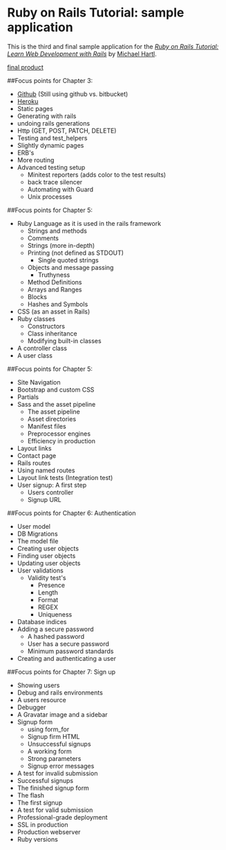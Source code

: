 # Ruby on Rails Tutorial: sample application

This is the third and final sample application for the
[*Ruby on Rails Tutorial:
Learn Web Development with Rails*](http://www.railstutorial.org/)
by [Michael Hartl](http://www.michaelhartl.com/).

[final product](https://yum-yum.herokuapp.com/)

##Focus points for Chapter 3:
  - [Github](github.com) (Still using github vs. bitbucket)
  - [Heroku](heroku.com)
  - Static pages
  - Generating with rails
  - undoing rails generations
  - Http (GET, POST, PATCH, DELETE)
  - Testing and test_helpers
  - Slightly dynamic pages
  - ERB's
  - More routing
  - Advanced testing setup
    - Minitest reporters (adds color to the test results)
    - back trace silencer
    - Automating with Guard
    - Unix processes

##Focus points for Chapter 5:
- Ruby Language as it is used in the rails framework
  - Strings and methods
  - Comments
  - Strings (more in-depth)
  - Printing (not defined as STDOUT)
    - Single quoted strings
  - Objects and message passing
    - Truthyness
  - Method Definitions
  - Arrays and Ranges
  - Blocks
  - Hashes and Symbols
- CSS (as an asset in Rails)
- Ruby classes
  - Constructors
  - Class inheritance
  - Modifying built-in classes
- A controller class
- A user class

##Focus points for Chapter 5:
- Site Navigation
- Bootstrap and custom CSS
- Partials
- Sass and the asset pipeline
  - The asset pipeline
  - Asset directories
  - Manifest files
  - Preprocessor engines
  - Efficiency in production
- Layout links
- Contact page
- Rails routes
- Using named routes
- Layout link tests (Integration test)
- User signup: A first step
  - Users controller
  - Signup URL

##Focus points for Chapter 6: Authentication
  - User model
  - DB Migrations
  - The model file
  - Creating user objects
  - Finding user objects
  - Updating user objects
  - User validations
    - Validity test's
      - Presence
      - Length
      - Format
      - REGEX
      - Uniqueness
  - Database indices
  - Adding a secure password
    - A hashed password
    - User has a secure password
    - Minimum password standards
  - Creating and authenticating a user

##Focus points for Chapter 7: Sign up
  - Showing users
  - Debug and rails environments
  - A users resource
  - Debugger
  - A Gravatar image and a sidebar
  - Signup form
    - using form_for
    - Signup firm HTML
    - Unsuccessful signups
    - A working form
    - Strong parameters
    - Signup error messages
  - A test for invalid submission
  - Successful signups
  - The finished signup form
  - The flash
  - The first signup
  - A test for valid submission
  - Professional-grade deployment
  - SSL in production
  - Production webserver
  - Ruby versions
